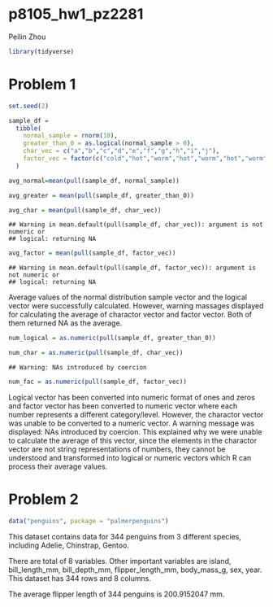 p8105\_hw1\_pz2281
================
Peilin Zhou

``` r
library(tidyverse)
```

# Problem 1

``` r
set.seed(2)

sample_df = 
  tibble(
    normal_sample = rnorm(10),
    greater_than_0 = as.logical(normal_sample > 0),
    char_vec = c("a","b","c","d","e","f","g","h","i","j"),
    factor_vec = factor(c("cold","hot","worm","hot","worm","hot","worm","cold","cold","hot"))
  )

avg_normal=mean(pull(sample_df, normal_sample))

avg_greater = mean(pull(sample_df, greater_than_0))

avg_char = mean(pull(sample_df, char_vec))
```

    ## Warning in mean.default(pull(sample_df, char_vec)): argument is not numeric or
    ## logical: returning NA

``` r
avg_factor = mean(pull(sample_df, factor_vec))
```

    ## Warning in mean.default(pull(sample_df, factor_vec)): argument is not numeric or
    ## logical: returning NA

Average values of the normal distribution sample vector and the logical
vector were successfully calculated. However, warning massages displayed
for calculating the average of charactor vector and factor vector. Both
of them returned NA as the average.

``` r
num_logical = as.numeric(pull(sample_df, greater_than_0))

num_char = as.numeric(pull(sample_df, char_vec))
```

    ## Warning: NAs introduced by coercion

``` r
num_fac = as.numeric(pull(sample_df, factor_vec))
```

Logical vector has been converted into numeric format of ones and zeros
and factor vector has been converted to numeric vector where each number
represents a different category/level. However, the charactor vector was
unable to be converted to a numeric vector. A warning message was
displayed: NAs introduced by coercion. This explained why we were unable
to calculate the average of this vector, since the elements in the
charactor vector are not string representations of numbers, they cannot
be understood and transformed into logical or numeric vectors which R
can process their average values.

# Problem 2

``` r
data("penguins", package = "palmerpenguins")
```

This dataset contains data for 344 penguins from 3 different species,
including Adelie, Chinstrap, Gentoo.

There are total of 8 variables. Other important variables are island,
bill\_length\_mm, bill\_depth\_mm, flipper\_length\_mm, body\_mass\_g,
sex, year. This dataset has 344 rows and 8 columns.

The average flipper length of 344 penguins is 200.9152047 mm.
